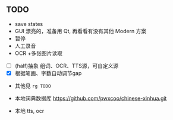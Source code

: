 ## TODO

+ save states
+ GUI 漂亮的，准备用 Qt, 再看看有没有其他 Modern 方案
+ 暂停
+ 人工录音
+ OCR +多张图片读取
+ [ ] (half)抽象 组词、OCR、TTS源，可自定义源
+ [x] 根据笔画、字数自动调节gap
+ 其他见 `rg TODO`

+ 本地词典数据库 https://github.com/pwxcoo/chinese-xinhua.git
+ 本地 tts, ocr
